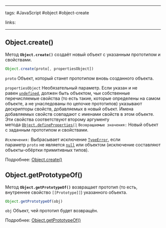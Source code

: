 ____

tags: #JavaScript #object #object-create

links: 

_____

## Object.create()

Метод **`Object.create()`** создаёт новый объект с указанным прототипом и свойствами.

```javascript
Object.create(proto[, propertiesObject])
```

`proto` 
Объект, который станет прототипом вновь созданного объекта.

`propertiesObject`
Необязательный параметр. Если указан и не равен [`undefined`](https://developer.mozilla.org/ru/docs/Web/JavaScript/Reference/Global_Objects/undefined), должен быть объектом, чьи собственные перечисляемые свойства (то есть такие, которые определены на самом объекте, а не унаследованы по цепочке прототипов) указывают дескрипторы свойств, добавляемых в новый объект. Имена добавляемых свойств совпадают с именами свойств в этом объекте. 
Эти свойства соответствуют второму аргументу метода [`Object.defineProperties()`](https://developer.mozilla.org/ru/docs/Web/JavaScript/Reference/Global_Objects/Object/defineProperties)
`Возвращаемые значения:` Новый объект с заданным прототипом и свойствами.

`Исключения:` Выбрасывает исключение [`TypeError`](https://developer.mozilla.org/ru/docs/Web/JavaScript/Reference/Global_Objects/TypeError), если параметр `proto` не является [`null`](https://developer.mozilla.org/ru/docs/Web/JavaScript/Reference/Operators/null) или объектом (исключение составляют объекты-обёртки примитивных типов).

Подробнее: [Object.create()](https://developer.mozilla.org/ru/docs/Web/JavaScript/Reference/Global_Objects/Object/create)

## Object.getPrototypeOf()

Метод **`Object.getPrototypeOf()`** возвращает прототип (то есть, внутреннее свойство `[[Prototype]]`) указанного объекта.

```javascript
Object.getPrototypeOf(obj)
```

`obj`
Объект, чей прототип будет возвращён.

Подробнее: [Object.getPrototypeOf()](https://developer.mozilla.org/ru/docs/Web/JavaScript/Reference/Global_Objects/Object/getPrototypeOf)